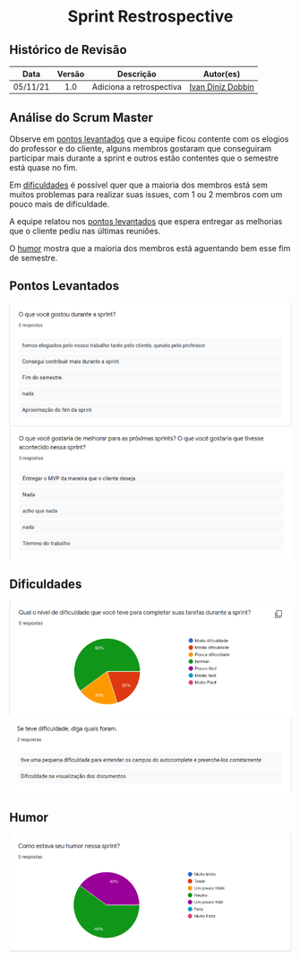 <h1 style="text-align: center">Sprint Restrospective</h1>

## Histórico de Revisão
| Data | Versão | Descrição | Autor(es)|
|:----:|:------:|:---------:|:--------:|
| 05/11/21 | 1.0 | Adiciona a retrospectiva |[Ivan Diniz Dobbin](https://github.com/darmsDD)|

## Análise do Scrum Master

Observe em [pontos levantados](#pontos-levantados) que a equipe ficou contente com os elogios do professor e do cliente, alguns membros gostaram que conseguiram participar mais durante a sprint e outros estão contentes que o semestre está quase no fim.

Em [dificuldades](#dificuldades) é possível quer que a maioria dos membros está sem muitos problemas para realizar suas issues, com 1 ou 2 membros com um pouco mais de dificuldade.

A equipe relatou nos [pontos levantados](#pontos-levantados) que espera entregar as melhorias que o cliente pediu nas últimas reuniões. 

O [humor](#humor) mostra que a maioria dos membros está aguentando bem esse fim de semestre.


## Pontos Levantados
[![](oq_gostou.png)](oq_gostou.png)
[![](melhorias.png)](melhorias.png)

## Dificuldades
[![](grafico_dificuldades.png)](grafico_dificuldades.png)
[![](dificuldades.png)](dificuldades.png)

## Humor
[![](humor.png)](humor.png)
